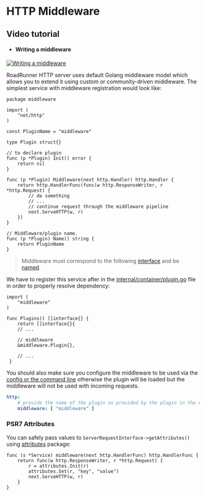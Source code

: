 # HTTP Middleware

## Video tutorial

- #### Writing a middleware
[![Writing a middleware](https://img.youtube.com/vi/f5fUSYaDKxo/0.jpg)](https://www.youtube.com/watch?v=f5fUSYaDKxo)  

RoadRunner HTTP server uses default Golang middleware model which allows you to extend it using custom or
community-driven middleware. The simplest service with middleware registration would look like:

```golang
package middleware

import (
	"net/http"
)

const PluginName = "middleware"

type Plugin struct{}

// to declare plugin
func (p *Plugin) Init() error {
	return nil
}

func (p *Plugin) Middleware(next http.Handler) http.Handler {
	return http.HandlerFunc(func(w http.ResponseWriter, r *http.Request) {
		// do something
		// ...
		// continue request through the middleware pipeline
		next.ServeHTTP(w, r)
	})
}

// Middleware/plugin name.
func (p *Plugin) Name() string {
	return PluginName
}
```

> Middleware must correspond to the following [interface](https://github.com/roadrunner-server/roadrunner-plugins/blob/master/http/plugin.go#L38) and be [named](https://github.com/roadrunner-server/roadrunner-plugins/blob/master/http/plugin.go#L362).

We have to register this service after in the [internal/container/plugin.go](https://github.com/roadrunner-server/roadrunner/blob/master/internal/container/plugins.go) file in order to properly resolve dependency:

```golang
import (
    "middleware"
)

func Plugins() []interface{} {
    return []interface{}{
    // ...
    
    // middleware
    &middleware.Plugin{},
    
    // ...
 }
```

You should also make sure you configure the middleware to be used via the [config or the command line](https://roadrunner.dev/docs/intro-config) otherwise the plugin will be loaded but the middleware will not be used with incoming requests.

```yaml
http:
    # provide the name of the plugin as provided by the plugin in the example's case, "middleware"
    middleware: [ "middleware" ]
```

### PSR7 Attributes

You can safely pass values to `ServerRequestInterface->getAttributes()` using [attributes](https://github.com/roadrunner-server/roadrunner/blob/master/plugins/http/attributes/attributes.go) package:

```golang
func (s *Service) middleware(next http.HandlerFunc) http.HandlerFunc {
	return func(w http.ResponseWriter, r *http.Request) {
		r = attributes.Init(r)
		attributes.Set(r, "key", "value")
		next.ServeHTTP(w, r)
	}
}
```
